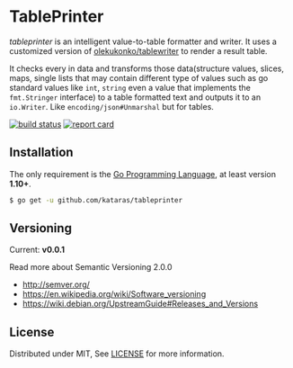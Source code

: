 # TablePrinter

_tableprinter_ is an intelligent value-to-table formatter and writer. It uses a customized version of [olekukonko/tablewriter](https://github.com/kataras/tablewriter) to render a result table.

It checks every in data and transforms those data(structure values, slices, maps, single lists that may contain different type of values such as go standard values like `int`, `string` even a value that implements the `fmt.Stringer` interface) to a table formatted text and outputs it to an `io.Writer`. Like `encoding/json#Unmarshal` but for tables.

[![build status](https://img.shields.io/travis/kataras/tableprinter/master.svg?style=flat-square)](https://travis-ci.org/kataras/tableprinter) [![report card](https://img.shields.io/badge/report%20card-a%2B-ff3333.svg?style=flat-square)](http://goreportcard.com/report/kataras/tableprinter)

## Installation

The only requirement is the [Go Programming Language](https://golang.org/dl), at least version **1.10+**.

```sh
$ go get -u github.com/kataras/tableprinter
```

## Versioning

Current: **v0.0.1**

Read more about Semantic Versioning 2.0.0

- http://semver.org/
- https://en.wikipedia.org/wiki/Software_versioning
- https://wiki.debian.org/UpstreamGuide#Releases_and_Versions

## License

Distributed under MIT, See [LICENSE](LICENSE) for more information.